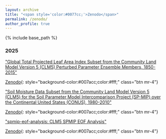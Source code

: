 ```yaml
---
layout: archive
title: "<span style='color:#0077cc;'>Zenodo</span>"
permalink: /zenodo/
author_profile: true
---
```


{% include base_path %}

### 2025
["Global Total Projected Leaf Area Index Subset from the Community Land Model Version 5 (CLM5) Perturbed Parameter Ensemble Members, 1850-2015"](https://zenodo.org/records/15170936)  

[Zenodo](https://zenodo.org/records/15170936){: style="background-color:#007acc;color:#fff;" class="btn mr-4"}


["Soil Moisture Data Subset from the Community Land Model Version 5 (CLM5) for the Soil Parameter Model Intercomparison Project (SP-MIP) over the Continental United States (CONUS), 1980-2010"](https://zenodo.org/records/15078448)  

[Zenodo](https://zenodo.org/records/15078448){: style="background-color:#007acc;color:#fff;" class="btn mr-4"}

["spmip-eof-analysis: CLM5 SPMIP EOF Analysis"](https://zenodo.org/records/14888812)  

[Zenodo](https://zenodo.org/records/14888812){: style="background-color:#007acc;color:#fff;" class="btn mr-4"}


